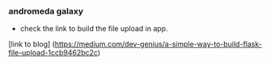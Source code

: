 ### andromeda galaxy

- check the link to build the file upload in app.

[link to blog] (https://medium.com/dev-genius/a-simple-way-to-build-flask-file-upload-1ccb9462bc2c)
